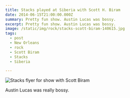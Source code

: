 ```yaml
---
title: Stacks played at Siberia with Scott H. Biram
date: 2014-06-15T21:00:00.000Z
summary: Pretty fun show. Austin Lucas was bossy.
excerpt: Pretty fun show. Austin Lucas was bossy.
image: /static/img/rock/stacks-scott-biram-140615.jpg
tags:
  - post 
  - New Orleans
  - rock
  - Scott Biram
  - Stacks
  - Siberia

---
```



![Stacks flyer for show with Scott Biram](/static/img/rock/stacks-scott-biram-140615.jpg "Stacks flyer for show with Scott Biram")

Austin Lucas was really bossy.
